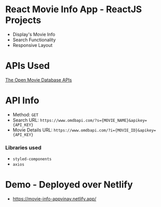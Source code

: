 # React Movie Info App - ReactJS Projects

- Display's Movie Info
- Search Functionality
- Responsive Layout

# APIs Used

[The Open Movie Database APIs](http://www.omdbapi.com/)

# API Info

- Method: `GET`
- Search URL: `https://www.omdbapi.com/?s={MOVIE_NAME}&apikey={API_KEY}`
- Movie Details URL: `https://www.omdbapi.com/?i={MOVIE_ID}&apikey={API_KEY}`

### Libraries used

- `styled-components`
- `axios`

# Demo - Deployed over Netlify

- https://movie-info-appvinay.netlify.app/
